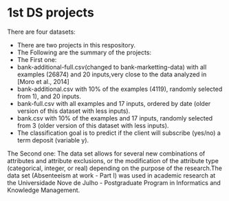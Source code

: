 # 1st DS projects
There are four datasets:
- There are two projects in this respository.
- The Following are the summary of the projects:
- The First one:
- bank-additional-full.csv(changed to bank-marketting-data) with all examples (26874) and 20 inputs,very close to the data analyzed in [Moro et al., 2014]
- bank-additional.csv with 10% of the examples (4119), randomly selected from 1), and 20 inputs. 
- bank-full.csv with all examples and 17 inputs, ordered by date (older version of this dataset with less inputs). 
- bank.csv with 10% of the examples and 17 inputs, randomly selected from 3 (older version of this dataset with less inputs). 
- The classification goal is to predict if the client will subscribe (yes/no) a term deposit (variable y).

The Second one:
The data set allows for several new combinations of attributes and attribute exclusions, or the modification of the attribute type (categorical, integer, or real) depending on the purpose of the research.The data set (Absenteeism at work - Part I) was used in academic research at the Universidade Nove de Julho - Postgraduate Program in Informatics and Knowledge Management.



